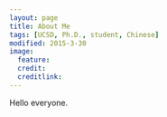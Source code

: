```yaml
---
layout: page
title: About Me
tags: [UCSD, Ph.D., student, Chinese]
modified: 2015-3-30
image:
  feature: 
  credit: 
  creditlink: 
---
```


Hello everyone.

